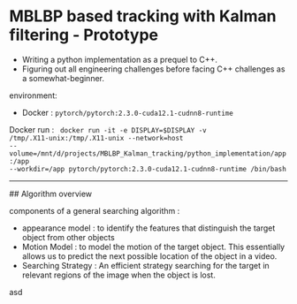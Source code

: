 # MBLBP based tracking with Kalman filtering - Prototype

- Writing a python implementation as a prequel to C++.
- Figuring out all engineering challenges before facing C++ challenges as a somewhat-beginner.

environment:
- Docker : <code>pytorch/pytorch:2.3.0-cuda12.1-cudnn8-runtime</code>

Docker run : <code> docker run -it -e DISPLAY=$DISPLAY -v /tmp/.X11-unix:/tmp/.X11-unix --network=host --volume=/mnt/d/projects/MBLBP_Kalman_tracking/python_implementation/app:/app --workdir=/app pytorch/pytorch:2.3.0-cuda12.1-cudnn8-runtime /bin/bash
</code>

<hr>
## Algorithm overview 

components of a general searching algorithm : 
- appearance model : to identify the features that distinguish the target object from other objects
- Motion Model : to model the motion of the target object. This essentially allows us to predict the next possible location of the object in a video.
- Searching Strategy : An efficient strategy searching for the target in relevant regions of the image  when the object is lost.

asd